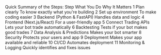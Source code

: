 Quick Summary of the Steps:
Step	What You Do	Why It Matters
1	Plan clearly	To know exactly what you're building
2	Set up environment	To make coding easier
3	Backend (Python & FastAPI)	Handles data and logic
4	Frontend (Next.js/React)	For a user-friendly app
5	Connect Trading APIs	Lets your bot trade automatically
6	Backtesting	Tests if your bot makes good trades
7	Data Analysis & Predictions	Makes your bot smarter
8	Security	Protects your users and app
9	Deployment	Makes your app available and reliable
10	CI/CD	Automates deployment
11	Monitoring & Logging	Quickly identifies and fixes issues
